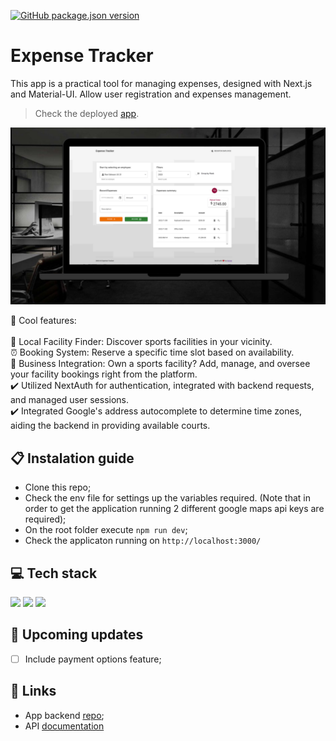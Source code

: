 [![GitHub package.json version](https://img.shields.io/github/package-json/v/osmfaria/expense-tracker-frontend)](https://img.shields.io/github/package-json/v/osmfaria/expense-tracker-frontend)
 
#  Expense Tracker

This app is a practical tool for managing expenses, designed with Next.js and Material-UI. Allow user registration and expenses management.

> Check the deployed [app](https://ninjasports.vercel.app/).
<img src="./public/app-design.png" />

💭 Cool features:\
\
📍 Local Facility Finder: Discover sports facilities in your vicinity. \
⏰ Booking System: Reserve a specific time slot based on availability. \
🏢 Business Integration: Own a sports facility? Add, manage, and oversee your facility bookings right from the platform. \
:heavy_check_mark: Utilized NextAuth for authentication, integrated with backend requests, and managed user sessions. \
:heavy_check_mark: Integrated Google's address autocomplete to determine time zones, aiding the backend in providing available courts.

## 📋 Instalation guide

- Clone this repo;
- Check the env file for settings up the variables required. (Note that in order to get the application running 2 different google maps api keys are required);
- On the root folder execute `npm run dev`;
- Check the applicaton running on `http://localhost:3000/`



## 💻 Tech stack

  <img src="https://img.shields.io/badge/next.js-000000?style=for-the-badge&logo=nextdotjs&logoColor=white" /> <img src="https://img.shields.io/badge/Material--UI-0081CB?style=for-the-badge&logo=material-ui&logoColor=white" /> <img src="https://img.shields.io/badge/TypeScript-007ACC?style=for-the-badge&logo=typescript&logoColor=white" /> 

  ## :telescope: Upcoming updates

- [ ] Include payment options feature;


## 🔗 Links

- App backend [repo](https://github.com/osmfaria/sport-facility-scheduler-backend);
- API [documentation](https://court-scheduler.herokuapp.com/api/doc/) 
